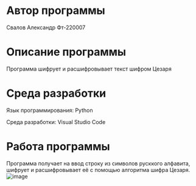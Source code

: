 # Автор программы
Свалов Александр Фт-220007
# Описание программы
Программа шифрует и расшифровывает текст шифром Цезаря
# Среда разработки
Язык программирования: Python

Среда разработки: Visual Studio Code

# Работа программы
Программа получает на ввод строку из символов русккого алфавита, шифрует и расшифровывает её с помощью алгоритма шифра Цезаря.
![image](https://github.com/SA365AS/lab5/assets/146513948/b96cb35a-4bdb-4a30-95cd-36ad3791836d)

